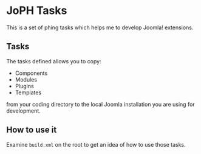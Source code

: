 # JoPH Tasks #

This is a set of phing tasks which helps me to develop Joomla! extensions.

## Tasks ##

The tasks defined allows you to copy:

* Components
* Modules
* Plugins
* Templates

from your coding directory to the local Joomla installation you are using for development.

## How to use it ##

Examine ```build.xml``` on the root to get an idea of how to use those tasks.